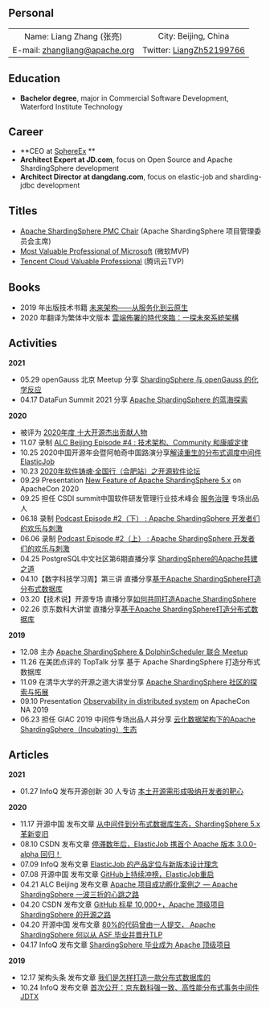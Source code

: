 ## Personal

|                                                                          |                                                                 |
| :----------------------------------------------------------------------: | :-------------------------------------------------------------: |
| Name: Liang Zhang (张亮)                                                  | City: Beijing, China                                            |
| E-mail: <a href="mailto:zhangliang@apache.org">zhangliang@apache.org</a> | Twitter: [LiangZh52199766](https://twitter.com/LiangZh52199766) |

## Education

- **Bachelor degree**, major in Commercial Software Development, Waterford Institute Technology

## Career
- **CEO at [SphereEx](http://www.sphere-ex.com/) **
- **Architect Expert at JD.com**, focus on Open Source and Apache ShardingSphere development
- **Architect Director at dangdang.com**, focus on elastic-job and sharding-jdbc development

## Titles

- [Apache ShardingSphere PMC Chair](https://shardingsphere.apache.org/community/en/team/) (Apache ShardingSphere 项目管理委员会主席)
- [Most Valuable Professional of Microsoft](https://mvp.microsoft.com/zh-cn/PublicProfile/5003705) (微软MVP)
- [Tencent Cloud Valuable Professional](https://cloud.tencent.com/tvp/member/151) (腾讯云TVP)

## Books

- 2019 年出版技术书籍 [未来架构——从服务化到云原生](https://baike.baidu.com/item/%E6%9C%AA%E6%9D%A5%E6%9E%B6%E6%9E%84%EF%BC%9A%E4%BB%8E%E6%9C%8D%E5%8A%A1%E5%8C%96%E5%88%B0%E4%BA%91%E5%8E%9F%E7%94%9F/23376862?fr=aladdin)
- 2020 年翻译为繁体中文版本 [雲端佈署的時代來臨：一探未來系統架構](https://www.tenlong.com.tw/products/9789869772662)

## Activities

**2021**
- 05.29 openGauss 北京 Meetup 分享 [ShardingSphere 与 openGauss 的化学反应](https://www.bilibili.com/video/BV1N44y1672a/)
- 04.17 DataFun Summit 2021 分享 [Apache ShardingSphere 的蓝海探索](https://open.weixin.qq.com/connect/oauth2/authorize?appid=wx0e9b298caef33b9a&redirect_uri=https%3A%2F%2Fuser.datafun.hbsaas.com%2Fapis%2Fwx-code&response_type=code&scope=snsapi_userinfo&state=RequestCache.56777&connect_redirect=1#wechat_redirect)

**2020**

- 被评为 [2020年度 十大开源杰出贡献人物](https://www.infoq.cn/zones/chinatechawards/2020/)
- 11.07 录制 [ALC Beijing Episode #4 : 技术架构、Community 和康威定律](https://mp.weixin.qq.com/s/cNIeOA38zgB8UsQ-nUY4yw)
- 10.25 2020中国开源年会暨阿帕奇中国路演分享[解读重生的分布式调度中间件 ElasticJob](https://www.bagevent.com/event/6840909?aId=1713014)
- 10.23 [2020年软件铸魂·全国行（合肥站）之开源软件论坛](http://caijing.chinadaily.com.cn/a/202010/26/WS5f96881ea3101e7ce972b564.html)
- 09.29 Presentation [New Feature of Apache ShardingSphere 5.x](https://www.bilibili.com/video/av670215823) on ApacheCon 2020
- 09.25 担任 CSDI summit中国软件研发管理行业技术峰会 [服务治理](https://www.bagevent.com/event/csdisummit/p/413130) 专场出品人
- 06.18 录制 [Podcast Episode #2（下） : Apache ShardingSphere 开发者们的欢乐与刺激](https://mp.weixin.qq.com/s/Rfaz4TQbCOsfKfF6VrbdIQ)
- 06.06 录制 [Podcast Episode #2（上） : Apache ShardingSphere 开发者们的欢乐与刺激](https://mp.weixin.qq.com/s/wnAGpeiuhpLXlpdyCSDUeA)
- 04.25 PostgreSQL中文社区第6期直播分享 [ShardingSphere的Apache共建之道](https://mp.weixin.qq.com/s/NtZPSF47qqM5p3V93Ap_wg)
- 04.10【数字科技学习周】第三讲 直播分享[基于Apache ShardingSphere打造分布式数据库](https://appdq4whpzy1819.h5.xiaoeknow.com/content_page/eyJ0eXBlIjoxMiwicmVzb3VyY2VfdHlwZSI6NCwicmVzb3VyY2VfaWQiOiJsXzVlODg2NjZmOWUxMzJfQTNUUW1FS1ciLCJwcm9kdWN0X2lkIjoiIiwiYXBwX2lkIjoiYXBwZHE0V0hQWnkxODE5IiwiZXh0cmFfZGF0YSI6MH0?entry=3&entry_type=0)
- 03.20【技术说】开源专场 直播分享[如何共同打造Apache ShardingSphere](http://forum.jd.com/forum.php?mod=viewthread&tid=230371)
- 02.26 京东数科大讲堂 直播分享[基于Apache ShardingSphere打造分布式数据库](https://app.ma.scrmtech.com/meetings/MeetingPc/Detail?pf_uid=14079_1628&id=14200&pf_type=3)

**2019**

- 12.08 主办 [Apache ShardingSphere & DolphinScheduler 联合 Meetup](https://www.huodongxing.com/go/7520071550000)
- 11.26 在美团点评的 TopTalk 分享 基于 Apache ShardingSphere 打造分布式数据库
- 11.09 在清华大学的开源之道大讲堂分享 [Apache ShardingSphere 社区的探索与拓展](http://www.thss.tsinghua.edu.cn/article/gdGTgnGsR)
- 09.10 Presentation [Observability in distributed system](https://www.apachecon.com/acna19/s/#/scheduledEvent/1129) on ApacheCon NA 2019
- 06.23 担任 GIAC 2019 中间件专场出品人并分享 [云化数据架构下的Apache ShardingSphere（Incubating）生态](http://www.thegiac.com/2019/schedule/course?id=13814)

## Articles

**2021**

- 01.27 InfoQ 发布开源创新 30 人专访 [本土开源需形成吸纳开发者的靶心](https://www.infoq.cn/article/ffoPlz31cXhDpuOdUdm3)

**2020**

- 11.17 开源中国 发布文章 [从中间件到分布式数据库生态，ShardingSphere 5.x革新变旧](https://mp.weixin.qq.com/s/Y29kZsgW9JpQQOvJ9cs1nw)
- 08.10 CSDN 发布文章 [停滞数年后，ElasticJob 携首个 Apache 版本 3.0.0-alpha 回归！](https://mp.weixin.qq.com/s/vh03puBlT3GBe8qLlsAtMA)
- 07.09 InfoQ 发布文章 [ElasticJob 的产品定位与新版本设计理念](https://www.infoq.cn/article/ZcEsH20kUCB9QP1O1PNt)
- 07.08 开源中国 发布文章 [GitHub上持续冲榜，ElasticJob重启](https://mp.weixin.qq.com/s/QLKjn_dfVG2OBxbnrwDl5w)
- 04.21 ALC Beijing 发布文章 [Apache 项目成功孵化案例之 — Apache ShardingSphere 一波三折的心跳之路](https://mp.weixin.qq.com/s/o3TgGVMeSdLp03yW_ZWbyA)
- 04.20 CSDN 发布文章 [GitHub 标星 10,000+，Apache 顶级项目 ShardingSphere 的开源之路](https://mp.weixin.qq.com/s/WroNWdoNZv-dM5GLHFeaWw)
- 04.20 开源中国 发布文章 [80%的代码曾由一人提交， Apache ShardingSphere 何以从 ASF 毕业并晋升TLP](https://www.oschina.net/question/4489239_2316036)
- 04.17 InfoQ 发布文章 [ShardingSphere 毕业成为 Apache 顶级项目](https://www.infoq.cn/article/EgR36ml79wYdBxzsUq7B)

**2019**

- 12.17 架构头条 发布文章 [我们是怎样打造一款分布式数据库的](https://mp.weixin.qq.com/s/KxvUMJ3xMQRCQD8pcJYllg)
- 10.24 InfoQ 发布文章 [首次公开：京东数科强一致、高性能分布式事务中间件 JDTX](https://www.infoq.cn/article/BAXzcfjRTcgmKisa7JHm)

